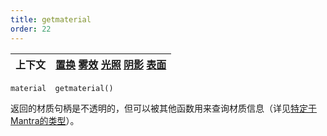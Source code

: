 ```yaml
---
title: getmaterial
order: 22
---
```

| 上下文 | [置换](../contexts/displace.html)  [雾效](../contexts/fog.html)  [光照](../contexts/light.html)  [阴影](../contexts/shadow.html)  [表面](../contexts/surface.html) |
| --- | --- |

`material  getmaterial()`

返回的材质句柄是不透明的，但可以被其他函数用来查询材质信息（详见[特定于Mantra的类型](/zh-cn/houdini-vex/lang.html#mantratypes)）。

